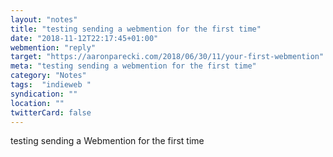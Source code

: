 ```yaml
---
layout: "notes"
title: "testing sending a webmention for the first time"
date: "2018-11-12T22:17:45+01:00"
webmention: "reply"
target: "https://aaronparecki.com/2018/06/30/11/your-first-webmention"
meta: "testing sending a webmention for the first time"
category: "Notes"
tags:  "indieweb "
syndication: ""
location: ""
twitterCard: false
---
```

testing sending a Webmention for the first time

